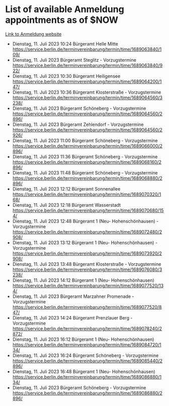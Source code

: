 # List of available Anmeldung appointments as of $NOW
[Link to Anmeldung website](https://service.berlin.de/terminvereinbarung/termin/tag.php?termin=1&anliegen[]=120686&dienstleisterlist=122210,122217,327316,122219,327312,122227,327314,122231,327346,122243,327348,122254,122252,329742,122260,329745,122262,329748,122271,327278,122273,327274,122277,327276,330436,122280,327294,122282,327290,122284,327292,122291,327270,122285,327266,122286,327264,122296,327268,150230,329760,122297,327286,122294,327284,122312,329763,122314,329775,122304,327330,122311,327334,122309,327332,317869,122281,327352,122279,329772,122283,122276,327324,122274,327326,122267,329766,122246,327318,122251,327320,122257,327322,122208,327298,122226,327300&herkunft=http%3A%2F%2Fservice.berlin.de%2Fdienstleistung%2F120686%2F)
- Dienstag, 11. Juli 2023 10:24 Bürgeramt Helle Mitte https://service.berlin.de/terminvereinbarung/termin/time/1689063840/109/
- Dienstag, 11. Juli 2023  Bürgeramt Steglitz - Vorzugstermine https://service.berlin.de/terminvereinbarung/termin/time/1689063840/922/
- Dienstag, 11. Juli 2023 10:30 Bürgeramt Heiligensee https://service.berlin.de/terminvereinbarung/termin/time/1689064200/147/
- Dienstag, 11. Juli 2023 10:36 Bürgeramt Klosterstraße - Vorzugstermine https://service.berlin.de/terminvereinbarung/termin/time/1689064560/3238/
- Dienstag, 11. Juli 2023  Bürgeramt Schöneberg - Vorzugstermine https://service.berlin.de/terminvereinbarung/termin/time/1689064560/2896/
- Dienstag, 11. Juli 2023  Bürgeramt Zehlendorf - Vorzugstermine https://service.berlin.de/terminvereinbarung/termin/time/1689064560/2926/
- Dienstag, 11. Juli 2023 11:00 Bürgeramt Schöneberg - Vorzugstermine https://service.berlin.de/terminvereinbarung/termin/time/1689066000/2896/
- Dienstag, 11. Juli 2023 11:36 Bürgeramt Schöneberg - Vorzugstermine https://service.berlin.de/terminvereinbarung/termin/time/1689068160/2896/
- Dienstag, 11. Juli 2023 11:48 Bürgeramt Schöneberg - Vorzugstermine https://service.berlin.de/terminvereinbarung/termin/time/1689068880/2896/
- Dienstag, 11. Juli 2023 12:12 Bürgeramt Sonnenallee https://service.berlin.de/terminvereinbarung/termin/time/1689070320/168/
- Dienstag, 11. Juli 2023 12:18 Bürgeramt Wasserstadt https://service.berlin.de/terminvereinbarung/termin/time/1689070680/154/
- Dienstag, 11. Juli 2023 12:48 Bürgeramt 1 (Neu- Hohenschönhausen) - Vorzugstermine https://service.berlin.de/terminvereinbarung/termin/time/1689072480/2908/
- Dienstag, 11. Juli 2023 13:12 Bürgeramt 1 (Neu- Hohenschönhausen) - Vorzugstermine https://service.berlin.de/terminvereinbarung/termin/time/1689073920/2908/
- Dienstag, 11. Juli 2023 13:48 Bürgeramt Klosterstraße - Vorzugstermine https://service.berlin.de/terminvereinbarung/termin/time/1689076080/3238/
- Dienstag, 11. Juli 2023 14:12 Bürgeramt 1 (Neu- Hohenschönhausen) https://service.berlin.de/terminvereinbarung/termin/time/1689077520/134/
- Dienstag, 11. Juli 2023  Bürgeramt Marzahner Promenade - Vorzugstermine https://service.berlin.de/terminvereinbarung/termin/time/1689077520/847/
- Dienstag, 11. Juli 2023 14:24 Bürgeramt Prenzlauer Berg - Vorzugstermine https://service.berlin.de/terminvereinbarung/termin/time/1689078240/2872/
- Dienstag, 11. Juli 2023 16:12 Bürgeramt 1 (Neu- Hohenschönhausen) https://service.berlin.de/terminvereinbarung/termin/time/1689084720/134/
- Dienstag, 11. Juli 2023 16:24 Bürgeramt Schöneberg - Vorzugstermine https://service.berlin.de/terminvereinbarung/termin/time/1689085440/2896/
- Dienstag, 11. Juli 2023 16:48 Bürgeramt 1 (Neu- Hohenschönhausen) https://service.berlin.de/terminvereinbarung/termin/time/1689086880/134/
- Dienstag, 11. Juli 2023  Bürgeramt Schöneberg - Vorzugstermine https://service.berlin.de/terminvereinbarung/termin/time/1689086880/2896/
